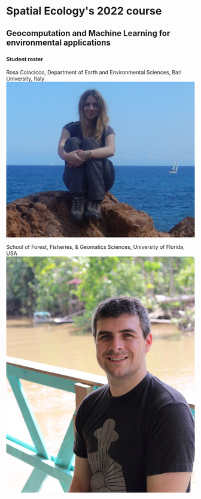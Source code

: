 # Spatial Ecology's 2022 course
## Geocomputation and Machine Learning for environmental applications
### 


#### Student roster ####

Rosa Colacicco, Department of Earth and Environmental Sciences, Bari University, Italy
![](Rosa_Colacicco.jpg)

School of Forest, Fisheries, & Geomatics Sciences, University of Florida, USA
![](Vincent_Lecours.JPG)
